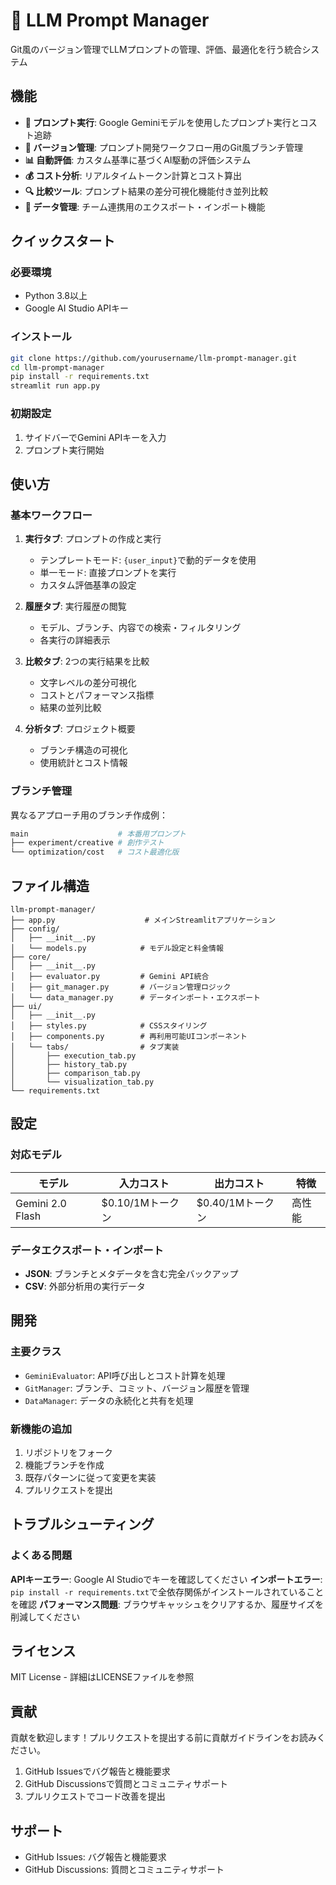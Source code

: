 # 🚀 LLM Prompt Manager

Git風のバージョン管理でLLMプロンプトの管理、評価、最適化を行う統合システム

## 機能

- **🤖 プロンプト実行**: Google Geminiモデルを使用したプロンプト実行とコスト追跡
- **🌿 バージョン管理**: プロンプト開発ワークフロー用のGit風ブランチ管理
- **📊 自動評価**: カスタム基準に基づくAI駆動の評価システム
- **💰 コスト分析**: リアルタイムトークン計算とコスト算出
- **🔍 比較ツール**: プロンプト結果の差分可視化機能付き並列比較
- **📁 データ管理**: チーム連携用のエクスポート・インポート機能

## クイックスタート

### 必要環境
- Python 3.8以上
- Google AI Studio APIキー

### インストール

```bash
git clone https://github.com/yourusername/llm-prompt-manager.git
cd llm-prompt-manager
pip install -r requirements.txt
streamlit run app.py
```

### 初期設定
1. サイドバーでGemini APIキーを入力
2. プロンプト実行開始

## 使い方

### 基本ワークフロー

1. **実行タブ**: プロンプトの作成と実行
   - テンプレートモード: `{user_input}`で動的データを使用
   - 単一モード: 直接プロンプトを実行
   - カスタム評価基準の設定

2. **履歴タブ**: 実行履歴の閲覧
   - モデル、ブランチ、内容での検索・フィルタリング
   - 各実行の詳細表示

3. **比較タブ**: 2つの実行結果を比較
   - 文字レベルの差分可視化
   - コストとパフォーマンス指標
   - 結果の並列比較

4. **分析タブ**: プロジェクト概要
   - ブランチ構造の可視化
   - 使用統計とコスト情報

### ブランチ管理

異なるアプローチ用のブランチ作成例：
```bash
main                    # 本番用プロンプト
├── experiment/creative # 創作テスト
└── optimization/cost   # コスト最適化版
```

## ファイル構造

```
llm-prompt-manager/
├── app.py                    # メインStreamlitアプリケーション
├── config/
│   ├── __init__.py
│   └── models.py            # モデル設定と料金情報
├── core/
│   ├── __init__.py
│   ├── evaluator.py         # Gemini API統合
│   ├── git_manager.py       # バージョン管理ロジック
│   └── data_manager.py      # データインポート・エクスポート
├── ui/
│   ├── __init__.py
│   ├── styles.py            # CSSスタイリング
│   ├── components.py        # 再利用可能UIコンポーネント
│   └── tabs/                # タブ実装
│       ├── execution_tab.py
│       ├── history_tab.py
│       ├── comparison_tab.py
│       └── visualization_tab.py
└── requirements.txt
```

## 設定

### 対応モデル

| モデル | 入力コスト | 出力コスト | 特徴 |
|-------|------------|-------------|----------|
| Gemini 2.0 Flash | $0.10/1Mトークン | $0.40/1Mトークン | 高性能 |


### データエクスポート・インポート

- **JSON**: ブランチとメタデータを含む完全バックアップ
- **CSV**: 外部分析用の実行データ

## 開発

### 主要クラス

- `GeminiEvaluator`: API呼び出しとコスト計算を処理
- `GitManager`: ブランチ、コミット、バージョン履歴を管理
- `DataManager`: データの永続化と共有を処理

### 新機能の追加

1. リポジトリをフォーク
2. 機能ブランチを作成
3. 既存パターンに従って変更を実装
4. プルリクエストを提出

## トラブルシューティング

### よくある問題

**APIキーエラー**: Google AI Studioでキーを確認してください
**インポートエラー**: `pip install -r requirements.txt`で全依存関係がインストールされていることを確認
**パフォーマンス問題**: ブラウザキャッシュをクリアするか、履歴サイズを削減してください

## ライセンス

MIT License - 詳細はLICENSEファイルを参照

## 貢献

貢献を歓迎します！プルリクエストを提出する前に貢献ガイドラインをお読みください。

1. GitHub Issuesでバグ報告と機能要求
2. GitHub Discussionsで質問とコミュニティサポート
3. プルリクエストでコード改善を提出

## サポート

- GitHub Issues: バグ報告と機能要求
- GitHub Discussions: 質問とコミュニティサポート